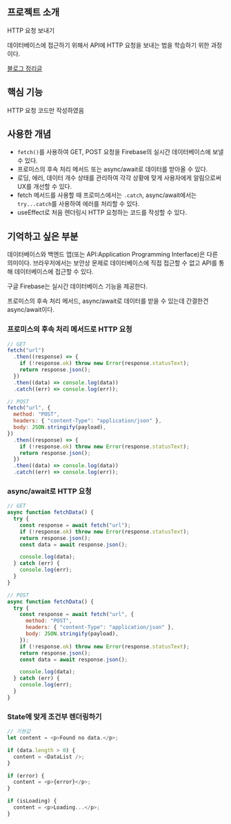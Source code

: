 ## 프로젝트 소개

HTTP 요청 보내기

데이터베이스에 접근하기 위해서 API에 HTTP 요청을 보내는 법을 학습하기 위한 과정이다.

[블로그 정리글](https://github.com/jhan117/react-practice-projects/blob/main/study-notes/2022-12-29-react-learn10.md)

## 핵심 기능

HTTP 요청 코드만 작성하였음

## 사용한 개념

- `fetch()`를 사용하여 GET, POST 요청을 Firebase의 실시간 데이터베이스에 보낼 수 있다.
- 프로미스의 후속 처리 메서드 또는 async/await로 데이터를 받아올 수 있다.
- 로딩, 에러, 데이터 개수 상태를 관리하여 각각 상황에 맞게 사용자에게 알림으로써 UX를 개선할 수 있다.
- fetch 메서드를 사용할 때 프로미스에서는 `.catch`, async/await에서는 `try...catch`를 사용하여 에러를 처리할 수 있다.
- useEffect로 처음 렌더링시 HTTP 요청하는 코드를 작성할 수 있다.

## 기억하고 싶은 부분

데이터베이스와 백엔드 앱(또는 API:Application Programming Interface)은 다른 의미이다. 브라우저에서는 보안상 문제로 데이터베이스에 직접 접근할 수 없고 API를 통해 데이터베이스에 접근할 수 있다.

구글 Firebase는 실시간 데이터베이스 기능을 제공한다.

프로미스의 후속 처리 메서드, async/await로 데이터를 받을 수 있는데 간결한건 async/await이다.

### 프로미스의 후속 처리 메서드로 HTTP 요청

```js
// GET
fetch("url")
  .then((response) => {
    if (!response.ok) throw new Error(response.statusText);
    return response.json();
  })
  .then((data) => console.log(data))
  .catch((err) => console.log(err));

// POST
fetch("url", {
  method: "POST",
  headers: { "content-Type": "application/json" },
  body: JSON.stringify(payload),
})
  .then((response) => {
    if (!response.ok) throw new Error(response.statusText);
    return response.json();
  })
  .then((data) => console.log(data))
  .catch((err) => console.log(err));
```

### async/await로 HTTP 요청

```js
// GET
async function fetchData() {
  try {
    const response = await fetch("url");
    if (!response.ok) throw new Error(response.statusText);
    return response.json();
    const data = await response.json();

    console.log(data);
  } catch (err) {
    console.log(err);
  }
}

// POST
async function fetchData() {
  try {
    const response = await fetch("url", {
      method: "POST",
      headers: { "content-Type": "application/json" },
      body: JSON.stringify(payload),
    });
    if (!response.ok) throw new Error(response.statusText);
    return response.json();
    const data = await response.json();

    console.log(data);
  } catch (err) {
    console.log(err);
  }
}
```

### State에 맞게 조건부 렌더링하기

```js
// 기본값
let content = <p>Found no data.</p>;

if (data.length > 0) {
  content = <DataList />;
}

if (error) {
  content = <p>{error}</p>;
}

if (isLoading) {
  content = <p>Loading...</p>;
}
```
